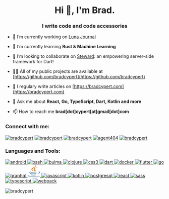 <h1 align="center">Hi 👋, I'm Brad.</h1>
<h3 align="center">I write code and code accessories</h3>

- 🔭 I’m currently working on [Luna Journal](https://lunajournal.app)

- 🌱 I’m currently learning **Rust & Machine Learning**

- 👯 I’m looking to collaborate on [Steward](https://www.github.com/pyrestudios/steward): an empowering server-side framework for Dart!

- 👨‍💻 All of my public projects are available at [https://github.com/bradcypert](https://github.com/bradcypert)

- 📝 I regulary write articles on [https://bradcypert.com](https://bradcypert.com)

- 💬 Ask me about **React, Go, TypeScript, Dart, Kotlin and more**

- 📫 How to reach me **brad[dot]cypert[at]gmail[dot]com**

<p align="left">
<h3 align="left">Connect with me:</h3>
<a href="https://dev.to/bradcypert" target="blank"><img align="center" src="https://cdn.jsdelivr.net/npm/simple-icons@3.0.1/icons/dev-dot-to.svg" alt="bradcypert" height="30" width="40" /></a>
<a href="https://twitter.com/bradcypert" target="blank"><img align="center" src="https://cdn.jsdelivr.net/npm/simple-icons@3.0.1/icons/twitter.svg" alt="bradcypert" height="30" width="40" /></a>
<a href="https://linkedin.com/in/bradcypert" target="blank"><img align="center" src="https://cdn.jsdelivr.net/npm/simple-icons@3.0.1/icons/linkedin.svg" alt="bradcypert" height="30" width="40" /></a>
<a href="https://stackoverflow.com/users/agent404" target="blank"><img align="center" src="https://cdn.jsdelivr.net/npm/simple-icons@3.0.1/icons/stackoverflow.svg" alt="agent404" height="30" width="40" /></a>
<a href="https://www.youtube.com/c/bradcypert" target="blank"><img align="center" src="https://cdn.jsdelivr.net/npm/simple-icons@3.0.1/icons/youtube.svg" alt="bradcypert" height="30" width="40" /></a>
</p>

<h3 align="left">Languages and Tools:</h3>
<p align="left"> <a href="https://developer.android.com" target="_blank"> <img src="https://raw.githubusercontent.com/gilbarbara/logos/master/logos/android.svg" alt="android" width="40" height="40"/> </a> <a href="https://www.gnu.org/software/bash/" target="_blank"> <img src="https://www.vectorlogo.zone/logos/gnu_bash/gnu_bash-icon.svg" alt="bash" width="40" height="40"/> </a> <a href="https://bulma.io/" target="_blank"> <img src="https://raw.githubusercontent.com/gilbarbara/logos/master/logos/bulma.svg" alt="bulma" width="40" height="40"/> </a> <a href="" target="_blank"> <img src="https://upload.wikimedia.org/wikipedia/commons/5/5d/Clojure_logo.svg" alt="clojure" width="40" height="40"/> </a> <a href="https://www.w3schools.com/css/" target="_blank"> <img src="https://raw.githubusercontent.com/gilbarbara/logos/master/logos/css-3_official.svg" alt="css3" width="40" height="40"/> </a> <a href="https://dart.dev" target="_blank"> <img src="https://www.vectorlogo.zone/logos/dartlang/dartlang-icon.svg" alt="dart" width="40" height="40"/> </a> <a href="https://www.docker.com/" target="_blank"> <img src="https://raw.githubusercontent.com/gilbarbara/logos/master/logos/docker-icon.svg" alt="docker" width="40" height="40"/> </a> <a href="https://flutter.dev" target="_blank"> <img src="https://www.vectorlogo.zone/logos/flutterio/flutterio-icon.svg" alt="flutter" width="40" height="40"/> </a> <a href="https://golang.org" target="_blank"> <img src="https://raw.githubusercontent.com/gilbarbara/logos/master/logos/go.svg" alt="go" width="40" height="40"/> </a> <a href="https://graphql.org" target="_blank"> <img src="https://www.vectorlogo.zone/logos/graphql/graphql-icon.svg" alt="graphql" width="40" height="40"/> </a> <a href="https://www.java.com" target="_blank"> <img src="https://raw.githubusercontent.com/gilbarbara/logos/master/logos/java.svg" alt="java" width="40" height="40"/> </a> <a href="https://developer.mozilla.org/en-US/docs/Web/JavaScript" target="_blank"> <img src="https://raw.githubusercontent.com/gilbarbara/logos/master/logos/javascript.svg" alt="javascript" width="40" height="40"/> </a> <a href="https://kotlinlang.org" target="_blank"> <img src="https://www.vectorlogo.zone/logos/kotlinlang/kotlinlang-icon.svg" alt="kotlin" width="40" height="40"/> </a> <a href="https://www.postgresql.org" target="_blank"> <img src="https://raw.githubusercontent.com/gilbarbara/logos/master/logos/postgresql.svg" alt="postgresql" width="40" height="40"/> </a> <a href="https://reactjs.org/" target="_blank"> <img src="https://raw.githubusercontent.com/gilbarbara/logos/master/logos/react.svg" alt="react" width="40" height="40"/> </a> <a href="https://sass-lang.com" target="_blank"> <img src="https://raw.githubusercontent.com/gilbarbara/logos/master/logos/sass.svg" alt="sass" width="40" height="40"/> </a> <a href="https://www.typescriptlang.org/" target="_blank"> <img src="https://raw.githubusercontent.com/gilbarbara/logos/master/logos/typescript-icon.svg" alt="typescript" width="40" height="40"/> </a> <a href="https://webpack.js.org" target="_blank"> <img src="https://raw.githubusercontent.com/gilbarbara/logos/master/logos/webpack.svg" alt="webpack" width="40" height="40"/> </a> </p>

<p><img align="center" src="https://github-readme-stats.vercel.app/api/top-langs/?username=bradcypert&layout=compact" alt="bradcypert" /></p>

